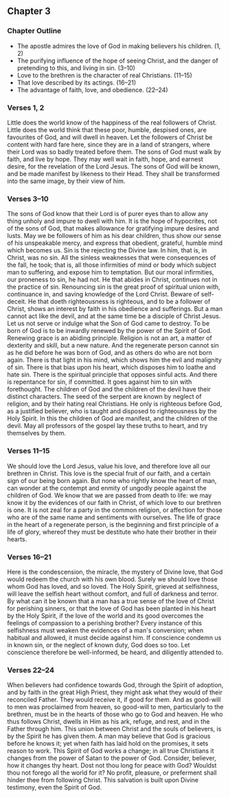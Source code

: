 ## Chapter 3

### Chapter Outline

- The apostle admires the love of God in making believers his children. (1, 2)
- The purifying influence of the hope of seeing Christ, and the danger of pretending to this, and living in sin. (3–10)
- Love to the brethren is the character of real Christians. (11–15)
- That love described by its actings. (16–21)
- The advantage of faith, love, and obedience. (22–24)

### Verses 1, 2

Little does the world know of the happiness of the real followers of Christ. Little does the world think that these poor, humble, despised ones, are favourites of God, and will dwell in heaven. Let the followers of Christ be content with hard fare here, since they are in a land of strangers, where their Lord was so badly treated before them. The sons of God must walk by faith, and live by hope. They may well wait in faith, hope, and earnest desire, for the revelation of the Lord Jesus. The sons of God will be known, and be made manifest by likeness to their Head. They shall be transformed into the same image, by their view of him.

### Verses 3–10

The sons of God know that their Lord is of purer eyes than to allow any thing unholy and impure to dwell with him. It is the hope of hypocrites, not of the sons of God, that makes allowance for gratifying impure desires and lusts. May we be followers of him as his dear children, thus show our sense of his unspeakable mercy, and express that obedient, grateful, humble mind which becomes us. Sin is the rejecting the Divine law. In him, that is, in Christ, was no sin. All the sinless weaknesses that were consequences of the fall, he took; that is, all those infirmities of mind or body which subject man to suffering, and expose him to temptation. But our moral infirmities, our proneness to sin, he had not. He that abides in Christ, continues not in the practice of sin. Renouncing sin is the great proof of spiritual union with, continuance in, and saving knowledge of the Lord Christ. Beware of self-deceit. He that doeth righteousness is righteous, and to be a follower of Christ, shows an interest by faith in his obedience and sufferings. But a man cannot act like the devil, and at the same time be a disciple of Christ Jesus. Let us not serve or indulge what the Son of God came to destroy. To be born of God is to be inwardly renewed by the power of the Spirit of God. Renewing grace is an abiding principle. Religion is not an art, a matter of dexterity and skill, but a new nature. And the regenerate person cannot sin as he did before he was born of God, and as others do who are not born again. There is that light in his mind, which shows him the evil and malignity of sin. There is that bias upon his heart, which disposes him to loathe and hate sin. There is the spiritual principle that opposes sinful acts. And there is repentance for sin, if committed. It goes against him to sin with forethought. The children of God and the children of the devil have their distinct characters. The seed of the serpent are known by neglect of religion, and by their hating real Christians. He only is righteous before God, as a justified believer, who is taught and disposed to righteousness by the Holy Spirit. In this the children of God are manifest, and the children of the devil. May all professors of the gospel lay these truths to heart, and try themselves by them.

### Verses 11–15

We should love the Lord Jesus, value his love, and therefore love all our brethren in Christ. This love is the special fruit of our faith, and a certain sign of our being born again. But none who rightly know the heart of man, can wonder at the contempt and enmity of ungodly people against the children of God. We know that we are passed from death to life: we may know it by the evidences of our faith in Christ, of which love to our brethren is one. It is not zeal for a party in the common religion, or affection for those who are of the same name and sentiments with ourselves. The life of grace in the heart of a regenerate person, is the beginning and first principle of a life of glory, whereof they must be destitute who hate their brother in their hearts.

### Verses 16–21

Here is the condescension, the miracle, the mystery of Divine love, that God would redeem the church with his own blood. Surely we should love those whom God has loved, and so loved. The Holy Spirit, grieved at selfishness, will leave the selfish heart without comfort, and full of darkness and terror. By what can it be known that a man has a true sense of the love of Christ for perishing sinners, or that the love of God has been planted in his heart by the Holy Spirit, if the love of the world and its good overcomes the feelings of compassion to a perishing brother? Every instance of this selfishness must weaken the evidences of a man's conversion; when habitual and allowed, it must decide against him. If conscience condemn us in known sin, or the neglect of known duty, God does so too. Let conscience therefore be well-informed, be heard, and diligently attended to.

### Verses 22–24

When believers had confidence towards God, through the Spirit of adoption, and by faith in the great High Priest, they might ask what they would of their reconciled Father. They would receive it, if good for them. And as good-will to men was proclaimed from heaven, so good-will to men, particularly to the brethren, must be in the hearts of those who go to God and heaven. He who thus follows Christ, dwells in Him as his ark, refuge, and rest, and in the Father through him. This union between Christ and the souls of believers, is by the Spirit he has given them. A man may believe that God is gracious before he knows it; yet when faith has laid hold on the promises, it sets reason to work. This Spirit of God works a change; in all true Christians it changes from the power of Satan to the power of God. Consider, believer, how it changes thy heart. Dost not thou long for peace with God? Wouldst thou not forego all the world for it? No profit, pleasure, or preferment shall hinder thee from following Christ. This salvation is built upon Divine testimony, even the Spirit of God.

